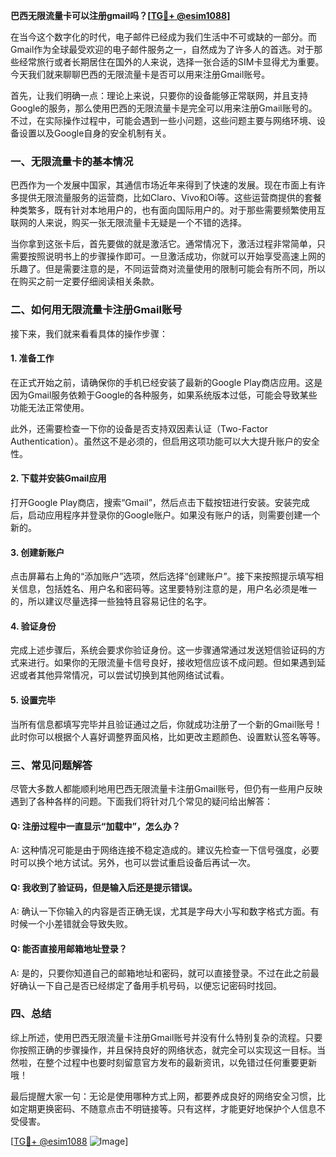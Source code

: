 **巴西无限流量卡可以注册gmail吗？[[TG💪+ @esim1088](https://t.me/s/esim1088)]**

在当今这个数字化的时代，电子邮件已经成为我们生活中不可或缺的一部分。而Gmail作为全球最受欢迎的电子邮件服务之一，自然成为了许多人的首选。对于那些经常旅行或者长期居住在国外的人来说，选择一张合适的SIM卡显得尤为重要。今天我们就来聊聊巴西的无限流量卡是否可以用来注册Gmail账号。

首先，让我们明确一点：理论上来说，只要你的设备能够正常联网，并且支持Google的服务，那么使用巴西的无限流量卡是完全可以用来注册Gmail账号的。不过，在实际操作过程中，可能会遇到一些小问题，这些问题主要与网络环境、设备设置以及Google自身的安全机制有关。

### 一、无限流量卡的基本情况

巴西作为一个发展中国家，其通信市场近年来得到了快速的发展。现在市面上有许多提供无限流量服务的运营商，比如Claro、Vivo和Oi等。这些运营商提供的套餐种类繁多，既有针对本地用户的，也有面向国际用户的。对于那些需要频繁使用互联网的人来说，购买一张无限流量卡无疑是一个不错的选择。

当你拿到这张卡后，首先要做的就是激活它。通常情况下，激活过程非常简单，只需要按照说明书上的步骤操作即可。一旦激活成功，你就可以开始享受高速上网的乐趣了。但是需要注意的是，不同运营商对流量使用的限制可能会有所不同，所以在购买之前一定要仔细阅读相关条款。

### 二、如何用无限流量卡注册Gmail账号

接下来，我们就来看看具体的操作步骤：

#### 1. 准备工作
在正式开始之前，请确保你的手机已经安装了最新的Google Play商店应用。这是因为Gmail服务依赖于Google的各种服务，如果系统版本过低，可能会导致某些功能无法正常使用。

此外，还需要检查一下你的设备是否支持双因素认证（Two-Factor Authentication）。虽然这不是必须的，但启用这项功能可以大大提升账户的安全性。

#### 2. 下载并安装Gmail应用
打开Google Play商店，搜索“Gmail”，然后点击下载按钮进行安装。安装完成后，启动应用程序并登录你的Google账户。如果没有账户的话，则需要创建一个新的。

#### 3. 创建新账户
点击屏幕右上角的“添加账户”选项，然后选择“创建账户”。接下来按照提示填写相关信息，包括姓名、用户名和密码等。这里要特别注意的是，用户名必须是唯一的，所以建议尽量选择一些独特且容易记住的名字。

#### 4. 验证身份
完成上述步骤后，系统会要求你验证身份。这一步骤通常通过发送短信验证码的方式来进行。如果你的无限流量卡信号良好，接收短信应该不成问题。但如果遇到延迟或者其他异常情况，可以尝试切换到其他网络试试看。

#### 5. 设置完毕
当所有信息都填写完毕并且验证通过之后，你就成功注册了一个新的Gmail账号！此时你可以根据个人喜好调整界面风格，比如更改主题颜色、设置默认签名等等。

### 三、常见问题解答

尽管大多数人都能顺利地用巴西无限流量卡注册Gmail账号，但仍有一些用户反映遇到了各种各样的问题。下面我们将针对几个常见的疑问给出解答：

#### Q: 注册过程中一直显示“加载中”，怎么办？
A: 这种情况可能是由于网络连接不稳定造成的。建议先检查一下信号强度，必要时可以换个地方试试。另外，也可以尝试重启设备后再试一次。

#### Q: 我收到了验证码，但是输入后还是提示错误。
A: 确认一下你输入的内容是否正确无误，尤其是字母大小写和数字格式方面。有时候一个小差错就会导致失败。

#### Q: 能否直接用邮箱地址登录？
A: 是的，只要你知道自己的邮箱地址和密码，就可以直接登录。不过在此之前最好确认一下自己是否已经绑定了备用手机号码，以便忘记密码时找回。

### 四、总结

综上所述，使用巴西无限流量卡注册Gmail账号并没有什么特别复杂的流程。只要你按照正确的步骤操作，并且保持良好的网络状态，就完全可以实现这一目标。当然啦，在整个过程中也要时刻留意官方发布的最新资讯，以免错过任何重要更新哦！

最后提醒大家一句：无论是使用哪种方式上网，都要养成良好的网络安全习惯，比如定期更换密码、不随意点击不明链接等。只有这样，才能更好地保护个人信息不受侵害。

[[TG💪+ @esim1088](https://t.me/s/esim1088) ![Image](https://i.postimg.cc/4NQfJmqS/Snipaste-2025-05-13-00-14-12.png)]